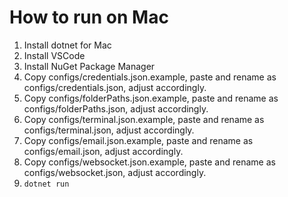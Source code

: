 # How to run on Mac
1. Install dotnet for Mac
2. Install VSCode
3. Install NuGet Package Manager
4. Copy configs/credentials.json.example, paste and rename as configs/credentials.json, adjust accordingly.
5. Copy configs/folderPaths.json.example, paste and rename as configs/folderPaths.json, adjust accordingly.
6. Copy configs/terminal.json.example, paste and rename as configs/terminal.json, adjust accordingly.
7. Copy configs/email.json.example, paste and rename as configs/email.json, adjust accordingly.
8. Copy configs/websocket.json.example, paste and rename as configs/websocket.json, adjust accordingly.
9. ```dotnet run```